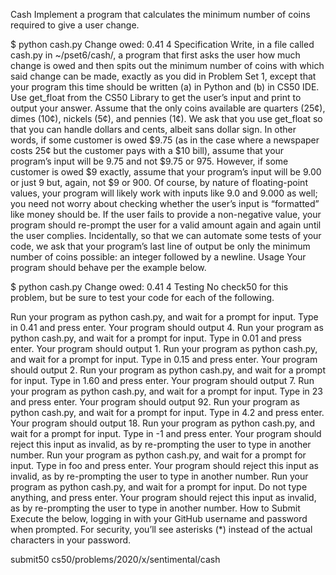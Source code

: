 Cash
Implement a program that calculates the minimum number of coins required to give a user change.

$ python cash.py
Change owed: 0.41
4
Specification
Write, in a file called cash.py in ~/pset6/cash/, a program that first asks the user how much change is owed and then spits out the minimum number of coins with which said change can be made, exactly as you did in Problem Set 1, except that your program this time should be written (a) in Python and (b) in CS50 IDE.
Use get_float from the CS50 Library to get the user’s input and print to output your answer. Assume that the only coins available are quarters (25¢), dimes (10¢), nickels (5¢), and pennies (1¢).
We ask that you use get_float so that you can handle dollars and cents, albeit sans dollar sign. In other words, if some customer is owed $9.75 (as in the case where a newspaper costs 25¢ but the customer pays with a $10 bill), assume that your program’s input will be 9.75 and not $9.75 or 975. However, if some customer is owed $9 exactly, assume that your program’s input will be 9.00 or just 9 but, again, not $9 or 900. Of course, by nature of floating-point values, your program will likely work with inputs like 9.0 and 9.000 as well; you need not worry about checking whether the user’s input is “formatted” like money should be.
If the user fails to provide a non-negative value, your program should re-prompt the user for a valid amount again and again until the user complies.
Incidentally, so that we can automate some tests of your code, we ask that your program’s last line of output be only the minimum number of coins possible: an integer followed by a newline.
Usage
Your program should behave per the example below.

$ python cash.py
Change owed: 0.41
4
Testing
No check50 for this problem, but be sure to test your code for each of the following.

Run your program as python cash.py, and wait for a prompt for input. Type in 0.41 and press enter. Your program should output 4.
Run your program as python cash.py, and wait for a prompt for input. Type in 0.01 and press enter. Your program should output 1.
Run your program as python cash.py, and wait for a prompt for input. Type in 0.15 and press enter. Your program should output 2.
Run your program as python cash.py, and wait for a prompt for input. Type in 1.60 and press enter. Your program should output 7.
Run your program as python cash.py, and wait for a prompt for input. Type in 23 and press enter. Your program should output 92.
Run your program as python cash.py, and wait for a prompt for input. Type in 4.2 and press enter. Your program should output 18.
Run your program as python cash.py, and wait for a prompt for input. Type in -1 and press enter. Your program should reject this input as invalid, as by re-prompting the user to type in another number.
Run your program as python cash.py, and wait for a prompt for input. Type in foo and press enter. Your program should reject this input as invalid, as by re-prompting the user to type in another number.
Run your program as python cash.py, and wait for a prompt for input. Do not type anything, and press enter. Your program should reject this input as invalid, as by re-prompting the user to type in another number.
How to Submit
Execute the below, logging in with your GitHub username and password when prompted. For security, you’ll see asterisks (*) instead of the actual characters in your password.

submit50 cs50/problems/2020/x/sentimental/cash